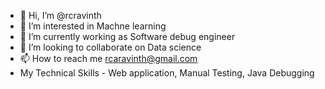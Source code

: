 - 👋 Hi, I’m @rcravinth
- 👀 I’m interested in Machne learning
- 🌱 I’m currently working as Software debug engineer
- 💞️ I’m looking to collaborate on Data science
- 📫 How to reach me rcaravinth@gmail.com
- My Technical Skills - Web application, Manual Testing, Java Debugging

<!---
rcravinth/rcravinth is a ✨ special ✨ repository because its `README.md` (this file) appears on your GitHub profile.
You can click the Preview link to take a look at your changes.
--->
